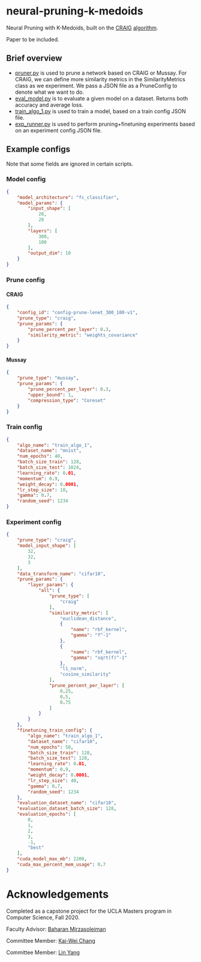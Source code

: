 # neural-pruning-k-medoids
Neural Pruning with K-Medoids, built on the [CRAIG](http://proceedings.mlr.press/v119/mirzasoleiman20a.html) [algorithm](https://github.com/baharanm/craig).

Paper to be included.


## Brief overview
- [pruner.py](pruner.py) is used to prune a network based on CRAIG or Mussay. For CRAIG, we can define more similarity metrics in the SimilarityMetrics class as we experiment. We pass a JSON file as a PruneConfig to denote what we want to do.
- [eval_model.py](eval_model.py) is to evaluate a given model on a dataset. Returns both accuracy and average loss.
- [train_algo_1.py](train_algo_1.py) is used to train a model, based on a train config JSON file.
- [exp_runner.py](exp_runner.py) is used to perform pruning+finetuning experiments based on an experiment config JSON file.

## Example configs
Note that some fields are ignored in certain scripts.
### Model config
```json
{
    "model_architecture": "fc_classifier",
    "model_params": {
        "input_shape": [
            28,
            28
        ],
        "layers": [
            300,
            100
        ],
        "output_dim": 10
    }
}
```

### Prune config

#### CRAIG
```json
{
    "config_id": "config-prune-lenet_300_100-v1",
    "prune_type": "craig",
    "prune_params": {
        "prune_percent_per_layer": 0.3,
        "similarity_metric": "weights_covariance"
    }
}
```

#### Mussay
```json
{
    "prune_type": "mussay",
    "prune_params": {
        "prune_percent_per_layer": 0.3,
        "upper_bound": 1,
        "compression_type": "Coreset"
    }
}
```

### Train config
```json
{
    "algo_name": "train_algo_1",
    "dataset_name": "mnist",
    "num_epochs": 40,
    "batch_size_train": 128,
    "batch_size_test": 1024,
    "learning_rate": 0.01,
    "momentum": 0.9,
    "weight_decay": 0.0001,
    "lr_step_size": 10,
    "gamma": 0.7,
    "random_seed": 1234
}
```

### Experiment config
```json
{
    "prune_type": "craig",
    "model_input_shape": [
        32,
        32,
        3
    ],
    "data_transform_name": "cifar10",
    "prune_params": {
        "layer_params": {
            "all": {
                "prune_type": [
                    "craig"
                ],
                "similarity_metric": [
                    "euclidean_distance",
                    {
                        "name": "rbf_kernel",
                        "gamma": "f^-1"
                    },
                    {
                        "name": "rbf_kernel",
                        "gamma": "sqrt(f)^-1"
                    },
                    "l1_norm",
                    "cosine_similarity"
                ],
                "prune_percent_per_layer": [
                    0.25,
                    0.5,
                    0.75
                ]
            }
        }
    },
    "finetuning_train_config": {
        "algo_name": "train_algo_1",
        "dataset_name": "cifar10",
        "num_epochs": 50,
        "batch_size_train": 128,
        "batch_size_test": 128,
        "learning_rate": 0.01,
        "momentum": 0.9,
        "weight_decay": 0.0001,
        "lr_step_size": 40,
        "gamma": 0.7,
        "random_seed": 1234
    },
    "evaluation_dataset_name": "cifar10",
    "evaluation_dataset_batch_size": 128,
    "evaluation_epochs": [
        0,
        1,
        2,
        3,
        -1,
        "best"
    ],
    "cuda_model_max_mb": 2200,
    "cuda_max_percent_mem_usage": 0.7
}
```

# Acknowledgements
Completed as a capstone project for the UCLA Masters program in Computer Science, Fall 2020.

Faculty Advisor: [Baharan Mirzasoleiman](https://web.cs.ucla.edu/~baharan/)

Committee Member: [Kai-Wei Chang](https://web.cs.ucla.edu/~kwchang/)

Committee Member: [Lin Yang](http://drlinyang.net/)

